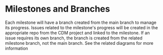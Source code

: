 # Milestones and Branches

Each milestone will have a branch created from the main branch to manage its progress.
Issues related to the milestone's progress will be created in the appropriate repo from the CDM project and linked to the milestone.
If an issue requires its own branch, the branch is created from the related milestone branch, not the main branch.
See the related diagrams for more information